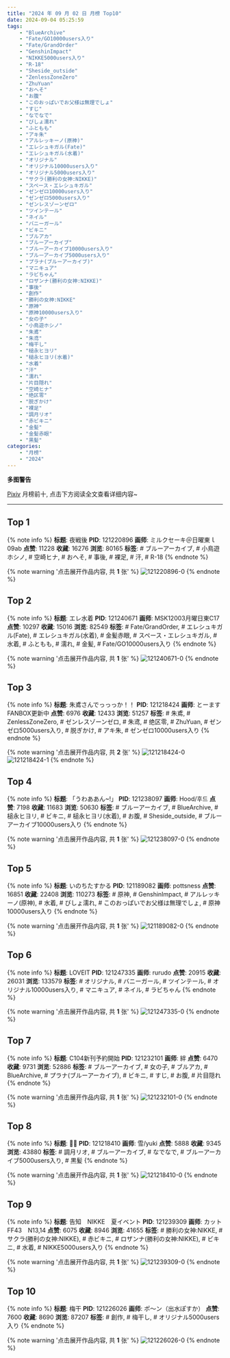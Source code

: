```yaml
---
title: "2024 年 09 月 02 日 月榜 Top10"
date: 2024-09-04 05:25:59
tags:
    - "BlueArchive"
    - "Fate/GO10000users入り"
    - "Fate/GrandOrder"
    - "GenshinImpact"
    - "NIKKE5000users入り"
    - "R-18"
    - "Sheside_outside"
    - "ZenlessZoneZero"
    - "ZhuYuan"
    - "おへそ"
    - "お腹"
    - "このおっぱいでお父様は無理でしょ"
    - "すじ"
    - "なでなで"
    - "びしょ濡れ"
    - "ふともも"
    - "アキ朱"
    - "アルレッキーノ(原神)"
    - "エレシュキガル(Fate)"
    - "エレシュキガル(水着)"
    - "オリジナル"
    - "オリジナル10000users入り"
    - "オリジナル5000users入り"
    - "サクラ(勝利の女神:NIKKE)"
    - "スペース・エレシュキガル"
    - "ゼンゼロ10000users入り"
    - "ゼンゼロ5000users入り"
    - "ゼンレスゾーンゼロ"
    - "ツインテール"
    - "ネイル"
    - "バニーガール"
    - "ビキニ"
    - "ブルアカ"
    - "ブルーアーカイブ"
    - "ブルーアーカイブ10000users入り"
    - "ブルーアーカイブ5000users入り"
    - "プラナ(ブルーアーカイブ)"
    - "マニキュア"
    - "ラビちゃん"
    - "ロザンナ(勝利の女神:NIKKE)"
    - "事後"
    - "創作"
    - "勝利の女神:NIKKE"
    - "原神"
    - "原神10000users入り"
    - "女の子"
    - "小鳥遊ホシノ"
    - "朱鳶"
    - "朱鸢"
    - "梅干し"
    - "槌永ヒヨリ"
    - "槌永ヒヨリ(水着)"
    - "水着"
    - "汗"
    - "濡れ"
    - "片目隠れ"
    - "空崎ヒナ"
    - "绝区零"
    - "脱ぎかけ"
    - "裸足"
    - "調月リオ"
    - "赤ビキニ"
    - "金髪"
    - "金髪赤眼"
    - "黒髪"
categories:
    - "月榜"
    - "2024"
---
```


<i class="fa fa-triangle-exclamation"></i>**多图警告**<i class="fa fa-triangle-exclamation"></i>

[Pixiv](https://www.pixiv.net/) 月榜前十, 点击下方阅读全文查看详细内容~

<!-- more -->

---

## Top 1

{% note info %}
**标题**: 夜戦後
**PID**: 121220896 **画师**: ミルクセーキ＠日曜東ｌ09ab
**点赞**: 11228 **收藏**: 16276 **浏览**: 80165
**标签**: # ブルーアーカイブ, # 小鳥遊ホシノ, # 空崎ヒナ, # おへそ, # 事後, # 裸足, # 汗, # R-18
{% endnote %}

{% note warning '点击展开作品内容, 共 **1** 张' %}
![121220896-0](https://i.pixiv.re/img-original/img/2024/08/06/01/10/44/121220896_p0.jpg)
{% endnote %}

## Top 2

{% note info %}
**标题**: エレ水着
**PID**: 121240671 **画师**: MSK12003月曜日東C17
**点赞**: 10297 **收藏**: 15016 **浏览**: 82549
**标签**: # Fate/GrandOrder, # エレシュキガル(Fate), # エレシュキガル(水着), # 金髪赤眼, # スペース・エレシュキガル, # 水着, # ふともも, # 濡れ, # 金髪, # Fate/GO10000users入り
{% endnote %}

{% note warning '点击展开作品内容, 共 **1** 张' %}
![121240671-0](https://i.pixiv.re/img-original/img/2024/08/06/20/47/08/121240671_p0.jpg)
{% endnote %}

## Top 3

{% note info %}
**标题**: 朱鳶さんでっっっか！！
**PID**: 121218424 **画师**: とーます　FANBOX更新中
**点赞**: 6976 **收藏**: 12433 **浏览**: 51257
**标签**: # 朱鳶, # ZenlessZoneZero, # ゼンレスゾーンゼロ, # 朱鸢, # 绝区零, # ZhuYuan, # ゼンゼロ5000users入り, # 脱ぎかけ, # アキ朱, # ゼンゼロ10000users入り
{% endnote %}

{% note warning '点击展开作品内容, 共 **2** 张' %}
![121218424-0](https://i.pixiv.re/img-original/img/2024/08/06/00/00/28/121218424_p0.jpg)
![121218424-1](https://i.pixiv.re/img-original/img/2024/08/06/00/00/28/121218424_p1.jpg)
{% endnote %}

## Top 4

{% note info %}
**标题**: 「うわああん~!」
**PID**: 121238097 **画师**: Hood/후드
**点赞**: 7198 **收藏**: 11683 **浏览**: 50630
**标签**: # ブルーアーカイブ, # BlueArchive, # 槌永ヒヨリ, # ビキニ, # 槌永ヒヨリ(水着), # お腹, # Sheside_outside, # ブルーアーカイブ10000users入り
{% endnote %}

{% note warning '点击展开作品内容, 共 **1** 张' %}
![121238097-0](https://i.pixiv.re/img-original/img/2024/08/06/19/13/21/121238097_p0.png)
{% endnote %}

## Top 5

{% note info %}
**标题**: いのちたすかる
**PID**: 121189082 **画师**: pottsness
**点赞**: 16851 **收藏**: 22408 **浏览**: 110273
**标签**: # 原神, # GenshinImpact, # アルレッキーノ(原神), # 水着, # びしょ濡れ, # このおっぱいでお父様は無理でしょ, # 原神10000users入り
{% endnote %}

{% note warning '点击展开作品内容, 共 **1** 张' %}
![121189082-0](https://i.pixiv.re/img-original/img/2024/08/05/00/00/44/121189082_p0.jpg)
{% endnote %}

## Top 6

{% note info %}
**标题**: LOVEIT
**PID**: 121247335 **画师**: rurudo
**点赞**: 20915 **收藏**: 26031 **浏览**: 133579
**标签**: # オリジナル, # バニーガール, # ツインテール, # オリジナル10000users入り, # マニキュア, # ネイル, # ラビちゃん
{% endnote %}

{% note warning '点击展开作品内容, 共 **1** 张' %}
![121247335-0](https://i.pixiv.re/img-original/img/2024/08/07/00/00/13/121247335_p0.jpg)
{% endnote %}

## Top 7

{% note info %}
**标题**: C104新刊予約開始
**PID**: 121232101 **画师**: 絆
**点赞**: 6470 **收藏**: 9731 **浏览**: 52886
**标签**: # ブルーアーカイブ, # 女の子, # ブルアカ, # BlueArchive, # プラナ(ブルーアーカイブ), # ビキニ, # すじ, # お腹, # 片目隠れ
{% endnote %}

{% note warning '点击展开作品内容, 共 **1** 张' %}
![121232101-0](https://i.pixiv.re/img-original/img/2024/08/06/14/20/40/121232101_p0.jpg)
{% endnote %}

## Top 8

{% note info %}
**标题**: 🫳💕
**PID**: 121218410 **画师**: 雪/yuki
**点赞**: 5888 **收藏**: 9345 **浏览**: 43880
**标签**: # 調月リオ, # ブルーアーカイブ, # なでなで, # ブルーアーカイブ5000users入り, # 黒髪
{% endnote %}

{% note warning '点击展开作品内容, 共 **1** 张' %}
![121218410-0](https://i.pixiv.re/img-original/img/2024/08/06/00/00/24/121218410_p0.jpg)
{% endnote %}

## Top 9

{% note info %}
**标题**: 告知　NIKKE　夏イベント
**PID**: 121239309 **画师**: カットFF43　N13,14
**点赞**: 6075 **收藏**: 8946 **浏览**: 41655
**标签**: # 勝利の女神:NIKKE, # サクラ(勝利の女神:NIKKE), # 赤ビキニ, # ロザンナ(勝利の女神:NIKKE), # ビキニ, # 水着, # NIKKE5000users入り
{% endnote %}

{% note warning '点击展开作品内容, 共 **1** 张' %}
![121239309-0](https://i.pixiv.re/img-original/img/2024/08/08/02/29/25/121239309_p0.png)
{% endnote %}

## Top 10

{% note info %}
**标题**: 梅干
**PID**: 121226026 **画师**: ポ～ン（出水ぽすか）
**点赞**: 7600 **收藏**: 8690 **浏览**: 87207
**标签**: # 創作, # 梅干し, # オリジナル5000users入り
{% endnote %}

{% note warning '点击展开作品内容, 共 **1** 张' %}
![121226026-0](https://i.pixiv.re/img-original/img/2024/08/06/07/30/03/121226026_p0.jpg)
{% endnote %}
